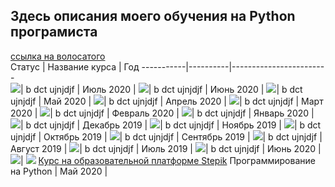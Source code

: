 ## Здесь описания моего  обучения на Python програмиста

[ссылка на волосатого](https://github.com/Syknapse/My-Learning-Tracker)  
Статус | Название курса |  Год
-----------|----------|------------------------  
![](https://clck.ru/Pidrg)| b dct ujnjdjf | Июль 2020 |
![](https://clck.ru/Pidrg)| b dct ujnjdjf | Июнь 2020 |
![](https://clck.ru/Pidrg)| b dct ujnjdjf | Май 2020 |
![](https://clck.ru/Pidrg)| b dct ujnjdjf | Апрель 2020 |
![](https://clck.ru/Pidrg)| b dct ujnjdjf | Март 2020 |
![](https://clck.ru/Pidrg)| b dct ujnjdjf | Февраль 2020 |
![](https://clck.ru/Pidrg)| b dct ujnjdjf | Январь 2020 |
![](https://clck.ru/Pidrg)| b dct ujnjdjf | Декабрь 2019 |
![](https://clck.ru/Pidrg)| b dct ujnjdjf | Ноябрь 2019 |
![](https://clck.ru/Pidrg)| b dct ujnjdjf | Октябрь 2019 |
![](https://clck.ru/Pidrg)| b dct ujnjdjf | Сентябрь 2019 |
![](https://clck.ru/Pidrg)| b dct ujnjdjf | Август 2019 |
![](https://clck.ru/Pidrg)| b dct ujnjdjf | Июль 2019 |
![](https://clck.ru/Pidrg)| b dct ujnjdjf | Июнь 2020 |
![](https://clck.ru/Pidrg)| ![](https://clck.ru/Piecm) [Курс на образовательной платформе Stepik](https://stepik.org) Программирование на Python | Май 2020 |

